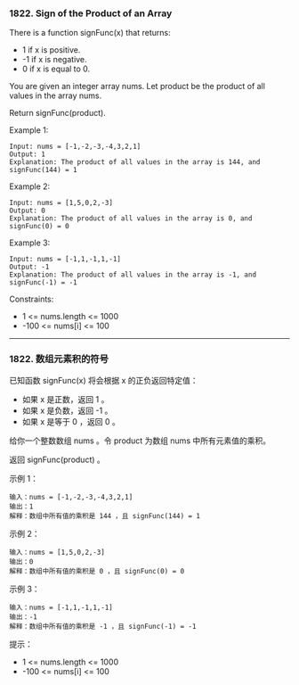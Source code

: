 ### 1822. Sign of the Product of an Array
There is a function signFunc(x) that returns:

* 1 if x is positive.
* -1 if x is negative.
* 0 if x is equal to 0.

You are given an integer array nums. Let product be the product of all values in the array nums.

Return signFunc(product).



Example 1:

	Input: nums = [-1,-2,-3,-4,3,2,1]
	Output: 1
	Explanation: The product of all values in the array is 144, and signFunc(144) = 1

Example 2:

	Input: nums = [1,5,0,2,-3]
	Output: 0
	Explanation: The product of all values in the array is 0, and signFunc(0) = 0

Example 3:

	Input: nums = [-1,1,-1,1,-1]
	Output: -1
	Explanation: The product of all values in the array is -1, and signFunc(-1) = -1



Constraints:

* 1 <= nums.length <= 1000
* -100 <= nums[i] <= 100

----

### 1822. 数组元素积的符号
已知函数 signFunc(x) 将会根据 x 的正负返回特定值：

* 如果 x 是正数，返回 1 。
* 如果 x 是负数，返回 -1 。
* 如果 x 是等于 0 ，返回 0 。

给你一个整数数组 nums 。令 product 为数组 nums 中所有元素值的乘积。

返回 signFunc(product) 。



示例 1：

	输入：nums = [-1,-2,-3,-4,3,2,1]
	输出：1
	解释：数组中所有值的乘积是 144 ，且 signFunc(144) = 1

示例 2：

	输入：nums = [1,5,0,2,-3]
	输出：0
	解释：数组中所有值的乘积是 0 ，且 signFunc(0) = 0

示例 3：

	输入：nums = [-1,1,-1,1,-1]
	输出：-1
	解释：数组中所有值的乘积是 -1 ，且 signFunc(-1) = -1



提示：

* 1 <= nums.length <= 1000
* -100 <= nums[i] <= 100

